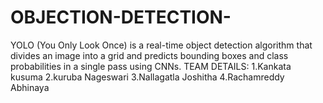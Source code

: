# OBJECTION-DETECTION-
YOLO (You Only Look Once) is a real-time object detection algorithm that divides an image into a grid and predicts bounding boxes and class probabilities in a single pass using CNNs.
TEAM DETAILS:
1.Kankata kusuma
2.kuruba Nageswari 
3.Nallagatla Joshitha 
4.Rachamreddy Abhinaya
